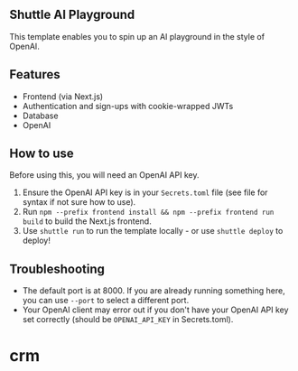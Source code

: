 ## Shuttle AI Playground
This template enables you to spin up an AI playground in the style of OpenAI.

## Features
- Frontend (via Next.js)
- Authentication and sign-ups with cookie-wrapped JWTs
- Database
- OpenAI

## How to use
Before using this, you will need an OpenAI API key.

1) Ensure the OpenAI API key is in your `Secrets.toml` file (see file for syntax if not sure how to use).
2) Run `npm --prefix frontend install && npm --prefix frontend run build` to build the Next.js frontend.
3) Use `shuttle run` to run the template locally - or use `shuttle deploy` to deploy!

## Troubleshooting
- The default port is at 8000. If you are already running something here, you can use `--port` to select a different port.
- Your OpenAI client may error out if you don't have your OpenAI API key set correctly (should be `OPENAI_API_KEY` in Secrets.toml).
# crm
